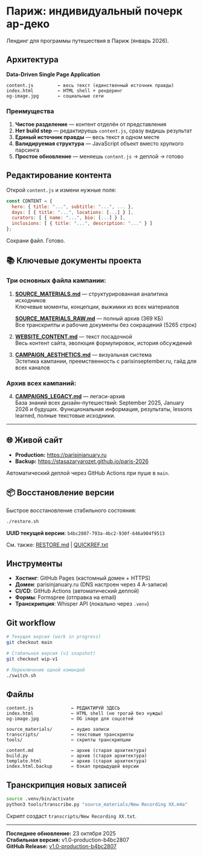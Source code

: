 # Париж: индивидуальный почерк ар-деко

Лендинг для программы путешествия в Париж (январь 2026).

## Архитектура

**Data-Driven Single Page Application**

```
content.js         ← весь текст (единственный источник правды)
index.html         ← HTML shell + рендеринг
og-image.jpg       ← социальные сети
```

### Преимущества

1. **Чистое разделение** — контент отделён от представления
2. **Нет build step** — редактируешь `content.js`, сразу видишь результат
3. **Единый источник правды** — весь текст в одном месте
4. **Валидируемая структура** — JavaScript объект вместо хрупкого парсинга
5. **Простое обновление** — меняешь `content.js` → деплой → готово

## Редактирование контента

Открой `content.js` и измени нужные поля:

```javascript
const CONTENT = {
  hero: { title: "...", subtitle: "...", ... },
  days: [ { title: "...", locations: [...] } ],
  curators: [ { name: "...", bio: [...] } ],
  inclusions: [ { title: "...", description: "..." } ]
};
```

Сохрани файл. Готово.

## 📚 Ключевые документы проекта

### Три основных файла кампании:

1. **[SOURCE_MATERIALS.md](SOURCE_MATERIALS.md)** — структурированная аналитика исходников  
   Ключевые моменты, концепции, выжимки из всех материалов
   
   **[SOURCE_MATERIALS_RAW.md](SOURCE_MATERIALS_RAW.md)** — полный архив (369 КБ)  
   Все транскрипты и рабочие документы без сокращений (5265 строк)

2. **[WEBSITE_CONTENT.md](WEBSITE_CONTENT.md)** — текст посадочной  
   Весь контент сайта, эволюция формулировок, история обсуждений

3. **[CAMPAIGN_AESTHETICS.md](CAMPAIGN_AESTHETICS.md)** — визуальная система  
   Эстетика кампании, преемственность с parisinseptember.ru, гайд для всех каналов

### Архив всех кампаний:

4. **[CAMPAIGNS_LEGACY.md](CAMPAIGNS_LEGACY.md)** — легаси-архив  
   База знаний всех дизайн-путешествий: September 2025, January 2026 и будущих. Функциональная информация, результаты, lessons learned, полные текстовые исходники.

---

## 🌐 Живой сайт

- **Production:** https://parisinjanuary.ru
- **Backup:** https://stasazaryarozet.github.io/paris-2026

Автоматический деплой через GitHub Actions при пуше в `main`.

## 📦 Восстановление версии

Быстрое восстановление стабильного состояния:

```bash
./restore.sh
```

**UUID текущей версии:** `b4bc2807-793a-4bc2-930f-646a904f9513`

См. также: [RESTORE.md](RESTORE.md) | [QUICKREF.txt](QUICKREF.txt)

## Инструменты

- **Хостинг**: GitHub Pages (кастомный домен + HTTPS)
- **Домен**: parisinjanuary.ru (DNS настроен через 4 A-записи)
- **CI/CD**: GitHub Actions (автоматический деплой)
- **Формы**: Formspree (отправка на email)
- **Транскрипция**: Whisper API (локально через `.venv`)

## Git workflow

```bash
# Текущая версия (work in progress)
git checkout main

# Стабильная версия (v1 snapshot)
git checkout wip-v1

# Переключение одной командой
./switch.sh
```

## Файлы

```
content.js              ← РЕДАКТИРУЙ ЗДЕСЬ
index.html              ← HTML shell (не трогай без нужды)
og-image.jpg            ← OG image для соцсетей

source_materials/       ← аудио записи
transcripts/            ← текстовые транскрипты
tools/                  ← скрипты транскрипции

content.md              ← архив (старая архитектура)
build.py                ← архив (старая архитектура)
template.html           ← архив (старая архитектура)
index.html.backup       ← бэкап предыдущей версии
```

## Транскрипция новых записей

```bash
source .venv/bin/activate
python3 tools/transcribe.py "source_materials/New Recording XX.m4a"
```

Скрипт создаст `transcripts/New Recording XX.txt`.

---

**Последнее обновление:** 23 октября 2025  
**Стабильная версия:** v1.0-production-b4bc2807  
**GitHub Release:** [v1.0-production-b4bc2807](https://github.com/stasazaryarozet/paris-2026/releases/tag/v1.0-production-b4bc2807)
